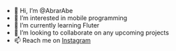 - 👋 Hi, I’m @AbrarAbe
- 👀 I’m interested in mobile programming
- 🌱 I’m currently learning Fluter
- 💞️ I’m looking to collaborate on any upcoming projects
- 📫 Reach me on [Instagram](https://www.instagram.com/abrar_mdd/)

<!---
AbrarAbe/AbrarAbe is a ✨ special ✨ repository because its `README.md` (this file) appears on your GitHub profile.
You can click the Preview link to take a look at your changes.
--->
